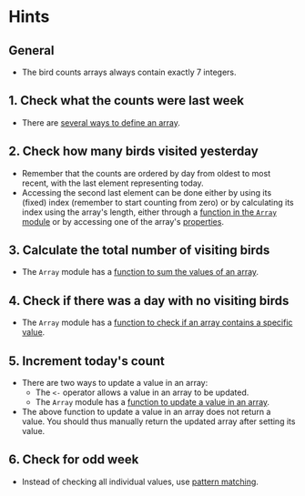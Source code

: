 # Hints

## General

- The bird counts arrays always contain exactly 7 integers.

## 1. Check what the counts were last week

- There are [several ways to define an array][creating-arrays].

## 2. Check how many birds visited yesterday

- Remember that the counts are ordered by day from oldest to most recent, with the last element representing today.
- Accessing the second last element can be done either by using its (fixed) index (remember to start counting from zero) or by calculating its index using the array's length, either through a [function in the `Array` module][length-function] or by accessing one of the array's [properties][length-property].

## 3. Calculate the total number of visiting birds

- The `Array` module has a [function to sum the values of an array][sum-function].

## 4. Check if there was a day with no visiting birds

- The `Array` module has a [function to check if an array contains a specific value][contains-function].

## 5. Increment today's count

- There are two ways to update a value in an array:
  - The `<-` operator allows a value in an array to be updated.
  - The `Array` module has a [function to update a value in an array][set-function].
- The above function to update a value in an array does not return a value. You should thus manually return the updated array after setting its value.

## 6. Check for odd week

- Instead of checking all individual values, use [pattern matching][pattern-matching-array].

[creating-arrays]: https://docs.microsoft.com/en-us/dotnet/fsharp/language-reference/arrays#creating-arrays
[length-function]: https://msdn.microsoft.com/visualfsharpdocs/conceptual/array.length%5b%27t%5d-function-%5bfsharp%5d
[length-property]: https://docs.microsoft.com/en-us/dotnet/api/system.array.length?redirectedfrom=MSDN&view=netcore-3.1#System_Array_Length
[sum-function]: https://msdn.microsoft.com/visualfsharpdocs/conceptual/array.sum%5b%5et%5d-function-%5bfsharp%5d
[contains-function]: https://msdn.microsoft.com/nl-nl/visualfsharpdocs/conceptual/array.contains%5b't%5d-function-%5bfsharp%5d
[set-function]: https://msdn.microsoft.com/nl-nl/visualfsharpdocs/conceptual/array.set%5b't%5d-function-%5bfsharp%5d
[pattern-matching-array]: https://docs.microsoft.com/en-us/dotnet/fsharp/language-reference/pattern-matching#array-pattern
